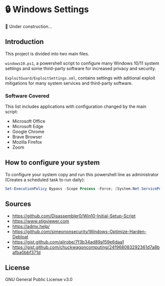 # 🔒 Windows Settings

🚧 Under construction...

## Introduction

This project is divided into two main files.

`windows10.ps1`, a powershell script to configure many Windows 10/11 system settings and some third-party software for increased privacy and security.

`ExploitGuard/ExploitSettings.xml`, contains settings with aditional exploit mitigations for many system services and third-party software.

### Software Covered

This list includes applications with configuration changed by the main script:

* Microsoft Office
* Microsoft Edge
* Google Chrome
* Brave Browser
* Mozilla Firefox
* Zoom

## How to configure your system

To configure your system copy and run this powershell line as administrator (Creates a scheduled task to run daily):

```powershell
Set-ExecutionPolicy Bypass -Scope Process -Force; [System.Net.ServicePointManager]::SecurityProtocol = [System.Net.ServicePointManager]::SecurityProtocol -bor 3072; iex ((New-Object System.Net.WebClient).DownloadString('https://raw.githubusercontent.com/milgradesec/windows-settings/main/windows10.ps1'))
```

## Sources

* <https://github.com/Disassembler0/Win10-Initial-Setup-Script>
* <https://www.stigviewer.com>
* <https://admx.help/>
* <https://github.com/simeononsecurity/Windows-Optimize-Harden-Debloat>
* <https://gist.github.com/alirobe/7f3b34ad89a159e6daa1>
* <https://gist.github.com/chuckwagoncomputing/24f968083292361d7a8bafba0bbf371d>

## License

GNU General Public License v3.0
